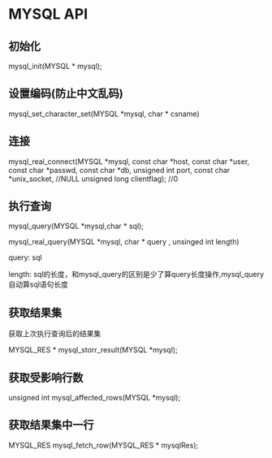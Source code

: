 # MYSQL API

## 初始化

mysql_init(MYSQL * mysql);

## 设置编码(防止中文乱码)

mysql_set_character_set(MYSQL *mysql, char * csname)

## 连接

mysql_real_connect(MYSQL *mysql, const char *host,
					   const char *user,
					   const char *passwd,
					   const char *db,
					   unsigned int port,
					   const char *unix_socket,	//NULL
					   unsigned long clientflag);	//0

## 执行查询

mysql_query(MYSQL *mysql,char * sql);

mysql_real_query(MYSQL *mysql, char * query , unsinged int length)

query: sql

length: sql的长度，和mysql_query的区别是少了算query长度操作,mysql_query自动算sql语句长度

## 获取结果集

获取上次执行查询后的结果集

MYSQL_RES * mysql_storr_result(MYSQL *mysql);

## 获取受影响行数

unsigned int mysql_affected_rows(MYSQL *mysql);

## 获取结果集中一行

MYSQL_RES mysql_fetch_row(MYSQL_RES * mysqlRes);





